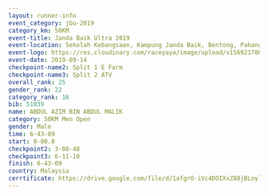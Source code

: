 ```yaml
---
layout: runner-info 
event_category: jbu-2019 
category_km: 50KM 
event-title: Janda Baik Ultra 2019
event-location: Sekolah Kebangsaan, Kampung Janda Baik, Bentong, Pahang, Malaysia 
event-logo: https://res.cloudinary.com/raceyaya/image/upload/v1569217009/logo/janda-baik_vch1pc.jpg 
event-date: 2019-09-14 
checkpoint-name2: Split 1 E Farm 
checkpoint-name3: Split 2 ATV 
overall_rank: 25
gender_rank: 22
category_rank: 16
bib: 51039
name: ABDUL AZIM BIN ABDUL MALIK
category: 50KM Men Open
gender: Male
time: 6-43-09
start: 0-00.0
checkpoint2: 3-08-48
checkpoint3: 6-11-10
finish: 6-43-09
country: Malaysia
cerrtificate: https://drive.google.com/file/d/1afgrO-iVc4DOIXxZ88jBLoylUla0yEdW/view?usp=sharing
---
```

